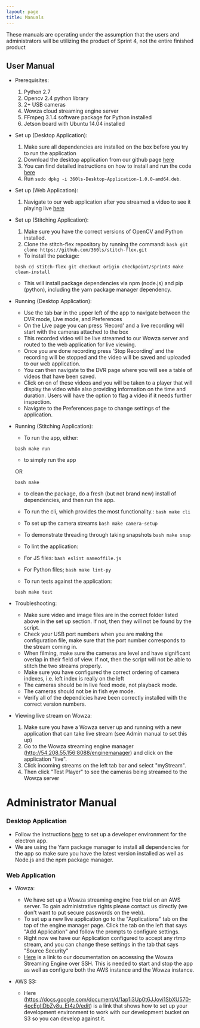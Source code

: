 ```yaml
---
layout: page
title: Manuals
---
```



These manuals are operating under the assumption that the users and administrators will be utilizing the product of Sprint 4, not the entire finished product
## User Manual

- Prerequisites:
  1. Python 2.7
  2. Opencv 2.4 python library
  3. 2+ USB cameras
  4. Wowza cloud streaming engine server
  5. FFmpeg 3.1.4 software package for Python installed
  6. Jetson board with Ubuntu 14.04 installed


- Set up (Desktop Application):
  1. Make sure all dependencies are installed on the box before you try to run the application
  2. Download the desktop application from our github page [here](https://github.com/360ls/desktop/releases)
  3. You can find detailed instructions on how to install and run the code [here](https://360ls.github.io/360ls/sprint/sprint4/code)
  4. Run `sudo dpkg -i 360ls-Desktop-Application-1.0.0-amd64.deb`.


- Set up (Web Application):
    1. Navigate to our web application after you streamed a video to see it playing live [here](https://vcms.herokuapp.com/player)



- Set up (Stitching Application):
    1. Make sure you have the correct versions of OpenCV and Python installed.
    2. Clone the stitch-flex repository by running the command:
    `bash
    git clone https://github.com/360ls/stitch-flex.git
    `


  - To install the package:

  `bash
  cd stitch-flex
  git checkout origin checkpoint/sprint3
  make clean-install
  `

  - This will install package dependencies via npm (node.js) and pip (python), including the yarn package manager dependency.


- Running (Desktop Application):
  - Use the tab bar in the upper left of the app to navigate between the DVR mode, Live mode, and Preferences
  - On the Live page you can press 'Record' and a live recording will start with the cameras attached to the box
  - This recorded video will be live streamed to our Wowza server and routed to the web application for live viewing.
  - Once you are done recording press 'Stop Recording' and the recording will be stopped and the video will be saved and uploaded to our web application.
  - You can then navigate to the DVR page where you will see a table of videos that have been saved.
  - Click on on of these videos and you will be taken to a player that will display the video while also providing information on the time and duration. Users will have the option to flag a video if it needs further inspection.
  - Navigate to the Preferences page to change settings of the application.
  
- Running (Stitching Application):

  - To run the app, either:

  `bash
  make run
  `
  - to simply run the app

  OR

  `bash
  make
  `

  - to clean the package, do a fresh (but not brand new) install of dependencies, and then run the app.

  - To run the cli, which provides the most functionality.:
  `bash
  make cli
  `

  - To set up the camera streams
  `bash
  make camera-setup
  `

  - To demonstrate threading through taking snapshots
  `bash
  make snap
  `

  - To lint the application:

   - For JS files:
  `bash
  eslint nameoffile.js
  `

   - For Python files;
  `bash
   make lint-py
  `

  - To run tests against the application:

  `bash
  make test
  `


- Troubleshooting:
  - Make sure video and image files are in the correct folder listed above in the set up section. If not, then they will not be found by the script.
  - Check your USB port numbers when you are making the configuration file, make sure that the port number corresponds to the stream coming in.
  - When filming, make sure the cameras are level and have significant overlap in their field of view. If not, then the script will not be able to stitch the two streams properly.
  - Make sure you have configured the correct ordering of camera indexes, i.e. left index is really on the left
  - The cameras should be in live feed mode, not playback mode.
  - The cameras should not be in fish eye mode.
  - Verify all of the dependicies have been correctly installed with the correct version numbers.


- Viewing live stream on Wowza:
  1. Make sure you have a Wowza server up and running with a new application that can take live stream (see Admin manual to set this up)
  2. Go to the Wowza streaming engine manager (http://54.208.55.156:8088/enginemanager) and click on the application "live".
  3. Click incoming streams on the left tab bar and select "myStream".
  4. Then click "Test Player" to see the cameras being streamed to the Wowza server


# Administrator Manual

### Desktop Application
- Follow the instructions [here](https://github.com/360ls/desktop/blob/master/README.md) to set up a developer environment for the electron app.
- We are using the Yarn package manager to install all dependencies for the app so make sure you have the latest version installed as well as Node.js and the npm package manager.

### Web Application
- Wowza:
  - We have set up a Wowza streaming engine free trial on an AWS server. To gain administrative rights please contact us directly (we don't want to put secure passwords on the web).
  - To set up a new live application go to the "Applications" tab on the top of the engine manager page. Click the tab on the left that says "Add Application" and follow the prompts to configure settings.
  - Right now we have our Application configured to accept any rtmp stream, and you can change these settings in the tab that says "Source Security"
  - [Here](https://docs.google.com/document/d/1P3ktqEnJgV6XPH9jGXVkZrj0uZQlp852OA8L4wnukl0/edit) is a link to our documentation on accessing the Wowza Streaming Engine over SSH. This is needed to start and stop the app as well as configure both the AWS instance and the Wowza instance.
  
- AWS S3:
  - Here (https://docs.google.com/document/d/1ap1i3Up0t6JJovi1SbXU570-4pcEgIIDbZy8u_Et4z0/edit) is a link that shows how to set up your development environment to work with our development bucket on S3 so you can develop against it.
  
